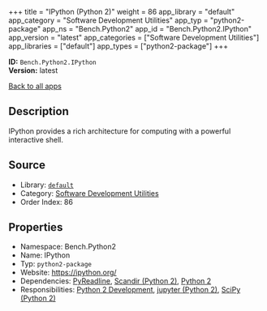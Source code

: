 ﻿+++
title = "IPython (Python 2)"
weight = 86
app_library = "default"
app_category = "Software Development Utilities"
app_typ = "python2-package"
app_ns = "Bench.Python2"
app_id = "Bench.Python2.IPython"
app_version = "latest"
app_categories = ["Software Development Utilities"]
app_libraries = ["default"]
app_types = ["python2-package"]
+++

**ID:** `Bench.Python2.IPython`  
**Version:** latest  
<!--more-->

[Back to all apps](/apps/)

## Description
IPython provides a rich architecture for computing with a powerful interactive shell.

## Source

* Library: [`default`](/app_libraries/default)
* Category: [Software Development Utilities](/app_categories/software-development-utilities)
* Order Index: 86

## Properties

* Namespace: Bench.Python2
* Name: IPython
* Typ: `python2-package`
* Website: <https://ipython.org/>
* Dependencies: [PyReadline](/apps/Bench.Python.PyReadline), [Scandir (Python 2)](/apps/Bench.Python2.Scandir), [Python 2](/apps/Bench.Python2)
* Responsibilities: [Python 2 Development](/apps/Bench.Group.Python2Development), [jupyter (Python 2)](/apps/Bench.Python2.Jupyter), [SciPy (Python 2)](/apps/Bench.Python2.SciPy)

